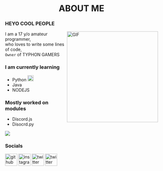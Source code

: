# <h1 align="center"> ABOUT ME </h1>
### HEYO COOL PEOPLE
<img align="right" alt="GIF" src="https://media.giphy.com/media/xUA7bdpLxQhsSQdyog/giphy.gif" width="300"/>

I am a 17 y/o amateur programmer, </br>
who loves to write some lines of code, </br>
`Owner` of TYPHON GAMERS

### I am currently learning
- Python  <img src='https://image.pngaaa.com/282/619282-middle.png' alt='github' height='20'>
- Java
- NODEJS

### Mostly worked on modules
- Discord.js
- Disocrd.py



<a href="https://github.com/typhonshambo">
  <img align="center" src="https://github-readme-stats.vercel.app/api?username=typhonshambo&show_icons=true&theme=radical" />
</a>

### Socials

[<img src='https://upload.wikimedia.org/wikipedia/commons/a/ae/Github-desktop-logo-symbol.svg' alt='github' height='40'>](https://github.com/typhonshambo)  [<img src='https://www.freepnglogos.com/uploads/instagram-logos-png-images-free-download-2.png' alt='instagram' height='40'>](https://www.instagram.com/typhon.shambo/)  [<img src='https://www.freepnglogos.com/uploads/twitter-logo-png/twitter-logo-vector-png-clipart-1.png' alt='twitter' height='40'>](https://twitter.com/typhon_shambo)
[<img src='https://raw.githubusercontent.com/anuraghazra/anuraghazra/master/assets/discord-round.svg' alt='twitter' height='40'>](https://discord.gg/m5mSyTV7RR)

<!--
**typhonshambo/typhonshambo** is a ✨ _special_ ✨ repository because its `README.md` (this file) appears on your GitHub profile.

Here are some ideas to get you started:

- 🔭 I’m currently working on ...
- 🌱 I’m currently learning ...
- 👯 I’m looking to collaborate on ...
- 🤔 I’m looking for help with ...
- 💬 Ask me about ...
- 📫 How to reach me: ...
- 😄 Pronouns: ...
- ⚡ Fun fact: ...
-->
